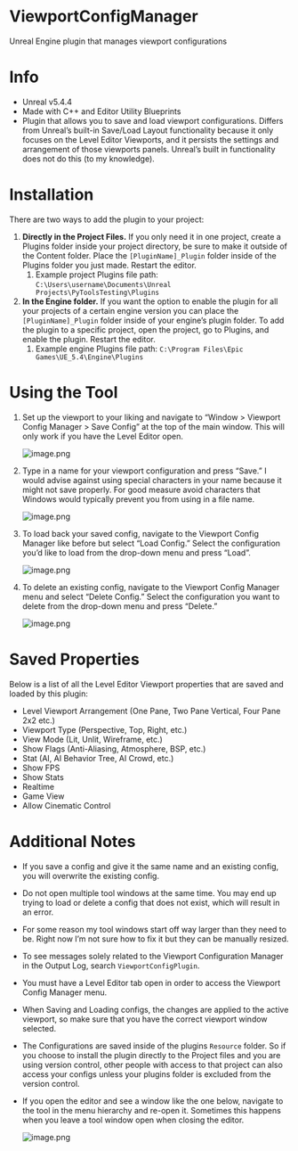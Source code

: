 # ViewportConfigManager
 Unreal Engine plugin that manages viewport configurations
# Info

- Unreal v5.4.4
- Made with C++ and Editor Utility Blueprints
- Plugin that allows you to save and load viewport configurations.  Differs from Unreal’s built-in Save/Load Layout functionality because it only focuses on the Level Editor Viewports, and it persists the settings and arrangement of those viewports panels.  Unreal’s built in functionality does not do this (to my knowledge).

# Installation

There are two ways to add the plugin to your project:

1. **Directly in the Project Files.**  If you only need it in one project, create a Plugins folder inside your project directory, be sure to make it outside of the Content folder.  Place the `[PluginName]_Plugin` folder inside of the Plugins folder you just made.  Restart the editor.
    1. Example project Plugins file path: `C:\Users\username\Documents\Unreal Projects\PyToolsTesting\Plugins`
2. **In the Engine folder.**  If you want the option to enable the plugin for all your projects of a certain engine version you can place the `[PluginName]_Plugin` folder inside of your engine’s plugin folder.  To add the plugin to a specific project, open the project, go to Plugins, and enable the plugin. Restart the editor.
    1. Example engine Plugins file path: `C:\Program Files\Epic Games\UE_5.4\Engine\Plugins`

# Using the Tool

1. Set up the viewport to your liking and navigate to “Window > Viewport Config Manager > Save  Config” at the top of the main window.  This will only work if you have the Level Editor open.
    
    ![image.png](https://prod-files-secure.s3.us-west-2.amazonaws.com/2e5aa031-589e-4025-84e9-ebe3ef30cc5c/e6de30ab-0d34-446b-a389-40199951f5e1/image.png)
    
2. Type in a name for your viewport configuration and press “Save.”  I would advise against using special characters in your name because it might not save properly.  For good measure avoid characters that Windows would typically prevent you from using in a file name.
    
    ![image.png](https://prod-files-secure.s3.us-west-2.amazonaws.com/2e5aa031-589e-4025-84e9-ebe3ef30cc5c/bedc7cb2-e9f0-42a7-a3a7-6bca2f7de9ec/4944127c-b711-4a19-b54f-77f3931325d0.png)
    
3. To load back your saved config, navigate to the Viewport Config Manager like before but select “Load Config.”  Select the configuration you’d like to load from the drop-down menu and press “Load”.
    
    ![image.png](https://prod-files-secure.s3.us-west-2.amazonaws.com/2e5aa031-589e-4025-84e9-ebe3ef30cc5c/694dab7c-a645-4822-8579-f9478956c1a3/ff50fb98-86aa-429a-bf75-481af254364e.png)
    
4. To delete an existing config, navigate to the Viewport Config Manager menu and select “Delete Config.”  Select the configuration you want to delete from the drop-down menu and press “Delete.”
    
    ![image.png](https://prod-files-secure.s3.us-west-2.amazonaws.com/2e5aa031-589e-4025-84e9-ebe3ef30cc5c/4f5e6109-38f7-4b1e-bde6-a172b72aa4a3/71a77f9e-10b0-4a72-9ed2-952d65f36c7d.png)
    

# Saved Properties

Below is a list of all the Level Editor Viewport properties that are saved and loaded by this plugin:

- Level Viewport Arrangement (One Pane, Two Pane Vertical, Four Pane 2x2 etc.)
- Viewport Type (Perspective, Top, Right, etc.)
- View Mode (Lit, Unlit, Wireframe, etc.)
- Show Flags (Anti-Aliasing, Atmosphere, BSP, etc.)
- Stat (AI, AI Behavior Tree, AI Crowd, etc.)
- Show FPS
- Show Stats
- Realtime
- Game View
- Allow Cinematic Control

# Additional Notes

- If you save a config and give it the same name and an existing config, you will overwrite the existing config.
- Do not open multiple tool windows at the same time.  You may end up trying to load or delete a config that does not exist, which will result in an error.
- For some reason my tool windows start off way larger than they need to be.  Right now I’m not sure how to fix it but they can be manually resized.
- To see messages solely related to the Viewport Configuration Manager in the Output Log, search `ViewportConfigPlugin`.
- You must have a Level Editor tab open in order to access the Viewport Config Manager menu.
- When Saving and Loading configs, the changes are applied to the active viewport, so make sure that you have the correct viewport window selected.
- The Configurations are saved inside of the plugins `Resource` folder.  So if you choose to install the plugin directly to the Project files and you are using  version control, other people with access to that project can also access your configs unless your plugins folder is excluded from the version control.
- If you open the editor and see a window like the one below, navigate to the tool in the menu hierarchy and re-open it.  Sometimes this happens when you leave a tool window open when closing the editor.
    
    ![image.png](https://prod-files-secure.s3.us-west-2.amazonaws.com/2e5aa031-589e-4025-84e9-ebe3ef30cc5c/a22c7347-f626-49a1-aaa7-7dd1e173a352/image.png)
